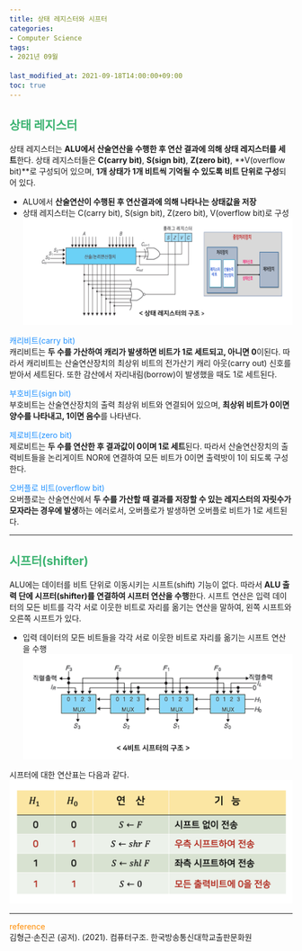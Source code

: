 ```yaml
---
title: 상태 레지스터와 시프터
categories:
- Computer Science
tags: 
- 2021년 09월

last_modified_at: 2021-09-18T14:00:00+09:00
toc: true
---
```


## <span style="color:MediumSeaGreen">상태 레지스터</span>
상태 레지스터는 **ALU에서 산술연산을 수행한 후 연산 결과에 의해 상태 레지스터를 세트**한다. 
상태 레지스터들은 **C(carry bit)**, **S(sign bit)**, **Z(zero bit)**, **V(overflow bit)**로 구성되어 있으며, **1개 상태가 1개 비트씩 기억될 수 있도록 비트 단위로 구성**되어 있다.
- ALU에서 **산술연산이 수행된 후 연산결과에 의해 나타나는 상태값을 저장**
- 상태 레지스터는 C(carry bit), S(sign bit), Z(zero bit), V(overflow bit)로 구성
![img.png](/assets/images/computer-structure/flagRegister.png)  



<span style="color:DodgerBlue">캐리비트(carry bit)</span>  
캐리비트는 **두 수를 가산하여 캐리가 발생하면 비트가 1로 세트되고, 아니면 0**이된다. 따라서 캐리비트는 산술연산장치의 최상위 비트의 전가산기 캐리 아웃(carry out) 신호를 받아서 세트된다. 또한 감산에서 자리내림(borrow)이 발생했을 때도 1로 세트된다.

<span style="color:DodgerBlue">부호비트(sign bit)</span>  
부호비트는 산술연산장치의 출력 최상위 비트와 연결되어 있으며, **최상위 비트가 0이면 양수를 나타내고, 1이면 음수**를 나타낸다.

<span style="color:DodgerBlue">제로비트(zero bit)</span>  
제로비트는 **두 수를 연산한 후 결과값이 0이며 1로 세트**된다. 따라서 산술연산장치의 출력비트들을 논리게이트 NOR에 연결하여 모든 비트가 0이면 출력밧이 1이 되도록 구성한다.

<span style="color:DodgerBlue">오버플로 비트(overflow bit)</span>  
오버플로는 산술연산에서 **두 수를 가산할 때 결과를 저장할 수 있는 레지스터의 자릿수가 모자라는 경우에 발생**하는 에러로서, 오버플로가 발생하면 오버플로 비트가 1로 세트된다.

***

## <span style="color:MediumSeaGreen">시프터(shifter)</span>
ALU에는 데이터를 비트 단위로 이동시키는 시프트(shift) 기능이 없다. 따라서 **ALU 출력 단에 시프터(shifter)를 연결하여 시프터 연산을 수행**한다. 시프트 연산은 입력 데이터의 모든 비트를 각각 서로 이웃한 비트로 자리를 옮기는 연산을 말하여, 왼쪽 시프트와 오른쪽 시프트가 있다.
- 입력 데이터의 모든 비트들을 각각 서로 이웃한 비트로 자리를 옮기는 시프트 연산을 수행
![img.png](/assets/images/computer-structure/shifter.png)  

시프터에 대한 연산표는 다음과 같다.
![img.png](/assets/images/computer-structure/shifter2.png)  

***
<span style="color:DarkOrange">reference</span>  
김형근·손진곤 (공저). (2021). 컴퓨터구조. 한국방송통신대학교출판문화원